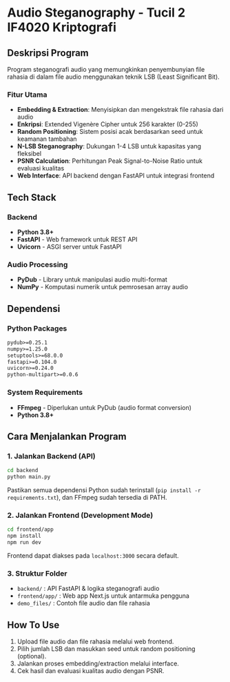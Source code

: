 # Audio Steganography - Tucil 2 IF4020 Kriptografi

## Deskripsi Program

Program steganografi audio yang memungkinkan penyembunyian file rahasia di dalam file audio menggunakan teknik LSB (Least Significant Bit).

### Fitur Utama
- **Embedding & Extraction**: Menyisipkan dan mengekstrak file rahasia dari audio
- **Enkripsi**: Extended Vigenère Cipher untuk 256 karakter (0-255)
- **Random Positioning**: Sistem posisi acak berdasarkan seed untuk keamanan tambahan
- **N-LSB Steganography**: Dukungan 1-4 LSB untuk kapasitas yang fleksibel
- **PSNR Calculation**: Perhitungan Peak Signal-to-Noise Ratio untuk evaluasi kualitas
- **Web Interface**: API backend dengan FastAPI untuk integrasi frontend

## Tech Stack

### Backend
- **Python 3.8+**
- **FastAPI** - Web framework untuk REST API
- **Uvicorn** - ASGI server untuk FastAPI

### Audio Processing
- **PyDub** - Library untuk manipulasi audio multi-format
- **NumPy** - Komputasi numerik untuk pemrosesan array audio


## Dependensi

### Python Packages
```txt
pydub>=0.25.1
numpy>=1.25.0
setuptools>=68.0.0
fastapi>=0.104.0
uvicorn>=0.24.0
python-multipart>=0.0.6
```

### System Requirements
- **FFmpeg** - Diperlukan untuk PyDub (audio format conversion)
- **Python 3.8+**


## Cara Menjalankan Program

### 1. Jalankan Backend (API)
```bash
cd backend
python main.py
```
Pastikan semua dependensi Python sudah terinstall (`pip install -r requirements.txt`), dan FFmpeg sudah tersedia di PATH.

### 2. Jalankan Frontend (Development Mode)
```bash
cd frontend/app
npm install
npm run dev
```
Frontend  dapat diakses pada `localhost:3000` secara default.

### 3. Struktur Folder
- `backend/` : API FastAPI & logika steganografi audio
- `frontend/app/` : Web app Next.js untuk antarmuka pengguna
- `demo_files/` : Contoh file audio dan file rahasia

## How To Use

1. Upload file audio dan file rahasia melalui web frontend.
2. Pilih jumlah LSB dan masukkan seed untuk random positioning (optional).
3. Jalankan proses embedding/extraction melalui interface.
4. Cek hasil dan evaluasi kualitas audio dengan PSNR.